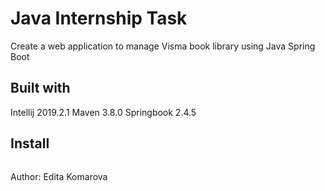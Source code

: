 # Java Internship Task

Create a web application to manage Visma book library using Java Spring Boot

## Built with

Intellij 2019.2.1 
Maven 3.8.0
Springbook 2.4.5


## Install

```

```

Author: Edita Komarova
